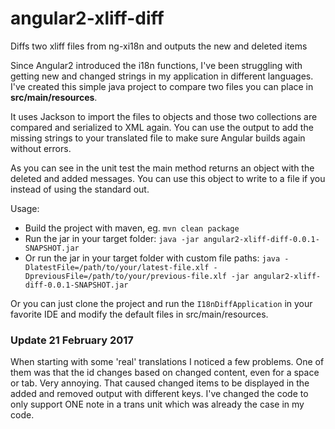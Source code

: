 # angular2-xliff-diff
Diffs two xliff files from ng-xi18n and outputs the new and deleted items

Since Angular2 introduced the i18n functions, I've been struggling with getting new and changed strings in my 
application in different languages. I've created this simple java project to compare two files you can place in 
**src/main/resources**.

It uses Jackson to import the files to objects and those two collections are compared and serialized to XML again. You 
can use the output to add the missing strings to your translated file to make sure Angular builds again without errors.

As you can see in the unit test the main method returns an object with the deleted and added messages. You can use this 
object to write to a file if you instead of using the standard out.

Usage:
 * Build the project with maven, eg. `mvn clean package`
 * Run the jar in your target folder: `java -jar angular2-xliff-diff-0.0.1-SNAPSHOT.jar`
 * Or run the jar in your target folder with custom file paths: `java -DlatestFile=/path/to/your/latest-file.xlf -DpreviousFile=/path/to/your/previous-file.xlf -jar angular2-xliff-diff-0.0.1-SNAPSHOT.jar`
  
Or you can just clone the project and run the `I18nDiffApplication` in your favorite IDE and modify the default files 
in src/main/resources.

### Update 21 February 2017

When starting with some 'real' translations I noticed a few problems. One of them was that the id changes based on 
changed content, even for a space or tab. Very annoying. That caused changed items to be displayed in the added and 
removed output with different keys. I've changed the code to only support ONE note in a trans unit which was already 
the case in my code.